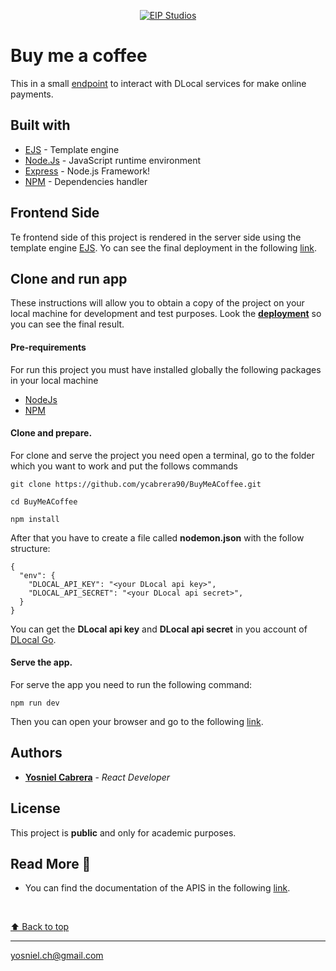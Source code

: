 <p align="center">
  <a href="https://eip-buy-me-a-coffee.herokuapp.com/payment/buy-me-a-coffee"
    ><img
      src="https://eip-buy-me-a-coffee.herokuapp.com/img/project-landin-page.png"
      alt="EIP Studios"
     />
  </a>
</p>



# Buy me a coffee
This in a small [endpoint](https://buymeacoffee.onrender.com/payment/buy-me-a-coffee) to interact with DLocal services for make online payments.

## Built with
* [EJS](https://ejs.co/) - Template engine
* [Node.Js](https://nodejs.org/en/docs/) - JavaScript runtime environment
* [Express](https://www.mongodb.com/atlas) - Node.js Framework!
* [NPM](https://docs.npmjs.com/downloading-and-installing-node-js-and-npm) - Dependencies handler

## Frontend Side
Te frontend side of this project is rendered in the server side using the template engine [EJS](https://ejs.co/). Yo can see the final deployment in the following [link](https://buymeacoffee.onrender.com/payment/buy-me-a-coffee).

## Clone and run app
These instructions will allow you to obtain a copy of the project on your local machine for development and test purposes.
Look the [**deployment**](https://buymeacoffee.onrender.com/payment/buy-me-a-coffee) so you can see the final result.

#### Pre-requirements
For run this project you must have installed globally the following packages in your local machine

* [NodeJs](https://nodejs.org/en/) 
* [NPM](https://docs.npmjs.com/downloading-and-installing-node-js-and-npm)

#### Clone and prepare.
For clone and serve the project you need open a terminal, go to the folder which you want to work and put the follows commands
```
git clone https://github.com/ycabrera90/BuyMeACoffee.git

cd BuyMeACoffee

npm install
```

After that you have to create a file called **nodemon.json** with the follow structure:
```
{
  "env": {
    "DLOCAL_API_KEY": "<your DLocal api key>",
    "DLOCAL_API_SECRET": "<your DLocal api secret>",
  }
}
```
You can get the **DLocal api key** and **DLocal api secret** in you account of [DLocal Go](https://dashboard.dlocalgo.com/).

#### Serve the app.
For serve the app you need to run the following command:
```
npm run dev
```

Then you can open your browser and go to the following [link](http://localhost:5000/payment/buy-me-a-coffee).

## Authors
* [**Yosniel Cabrera**](https://yosniel-dev.com) - *React Developer* 
  
## License
This project is **public** and only for academic purposes.

## Read More 🎁
* You can find the documentation of the APIS in the following [link](https://docs.dlocalgo.com/integration-api/).

<br>

[⬆ Back to top](#buy-me-a-coffee)<br>
  
---
yosniel.ch@gmail.com


